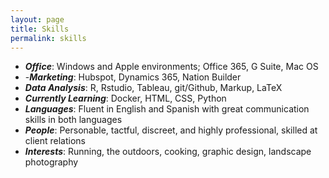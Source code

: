 ```yaml
---
layout: page
title: Skills
permalink: skills
---
```


- _**Office**_: Windows and Apple environments; Office 365, G Suite, Mac OS
- -_**Marketing**_: Hubspot, Dynamics 365, Nation Builder
- _**Data Analysis**_: R, Rstudio, Tableau, git/Github, Markup, LaTeX
- _**Currently Learning**_: Docker, HTML, CSS, Python
- _**Languages**_: Fluent in English and Spanish with great communication skills in both languages
- _**People**_: Personable, tactful, discreet, and highly professional, skilled at client relations
- _**Interests**_: Running, the outdoors, cooking, graphic design, landscape photography
